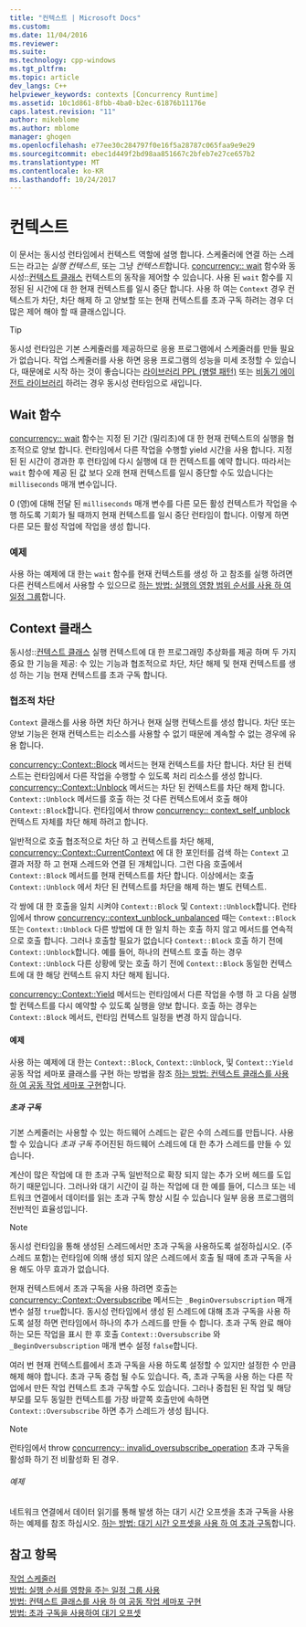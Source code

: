 ```yaml
---
title: "컨텍스트 | Microsoft Docs"
ms.custom: 
ms.date: 11/04/2016
ms.reviewer: 
ms.suite: 
ms.technology: cpp-windows
ms.tgt_pltfrm: 
ms.topic: article
dev_langs: C++
helpviewer_keywords: contexts [Concurrency Runtime]
ms.assetid: 10c1d861-8fbb-4ba0-b2ec-61876b11176e
caps.latest.revision: "11"
author: mikeblome
ms.author: mblome
manager: ghogen
ms.openlocfilehash: e77ee30c284797f0e16f5a28787c065faa9e9e29
ms.sourcegitcommit: ebec1d449f2bd98aa851667c2bfeb7e27ce657b2
ms.translationtype: MT
ms.contentlocale: ko-KR
ms.lasthandoff: 10/24/2017
---
```

# <a name="contexts"></a>컨텍스트

이 문서는 동시성 런타임에서 컨텍스트 역할에 설명 합니다. 스케줄러에 연결 하는 스레드는 라고는 *실행 컨텍스트*, 또는 그냥 *컨텍스트*합니다. [concurrency:: wait](reference/concurrency-namespace-functions.md#wait) 함수와 동시성::[컨텍스트 클래스](../../parallel/concrt/reference/context-class.md) 컨텍스트의 동작을 제어할 수 있습니다. 사용 된 `wait` 함수를 지정된 된 시간에 대 한 현재 컨텍스트를 일시 중단 합니다. 사용 하 여는 `Context` 경우 컨텍스트가 차단, 차단 해제 하 고 양보할 또는 현재 컨텍스트를 초과 구독 하려는 경우 더 많은 제어 해야 할 때 클래스입니다.  
  
> [!TIP]
>  동시성 런타임은 기본 스케줄러를 제공하므로 응용 프로그램에서 스케줄러를 만들 필요가 없습니다. 작업 스케줄러를 사용 하면 응용 프로그램의 성능을 미세 조정할 수 있습니다, 때문에로 시작 하는 것이 좋습니다는 [라이브러리 PPL (병렬 패턴)](../../parallel/concrt/parallel-patterns-library-ppl.md) 또는 [비동기 에이전트 라이브러리](../../parallel/concrt/asynchronous-agents-library.md) 하려는 경우 동시성 런타임으로 새입니다.  
  
## <a name="the-wait-function"></a>Wait 함수  

 [concurrency:: wait](reference/concurrency-namespace-functions.md#wait) 함수는 지정 된 기간 (밀리초)에 대 한 현재 컨텍스트의 실행을 협조적으로 양보 합니다. 런타임에서 다른 작업을 수행할 yield 시간을 사용 합니다. 지정된 된 시간이 경과한 후 런타임에 다시 실행에 대 한 컨텍스트를 예약 합니다. 따라서는 `wait` 함수에 제공 된 값 보다 오래 현재 컨텍스트를 일시 중단할 수도 있습니다는 `milliseconds` 매개 변수입니다.  
  
 0 (영)에 대해 전달 된 `milliseconds` 매개 변수를 다른 모든 활성 컨텍스트가 작업을 수행 하도록 기회가 될 때까지 현재 컨텍스트를 일시 중단 런타임이 합니다. 이렇게 하면 다른 모든 활성 작업에 작업을 생성 합니다.  
  
### <a name="example"></a>예제  
 사용 하는 예제에 대 한는 `wait` 함수를 현재 컨텍스트를 생성 하 고 참조를 실행 하려면 다른 컨텍스트에서 사용할 수 있으므로 [하는 방법: 실행의 영향 범위 순서를 사용 하 여 일정 그룹](../../parallel/concrt/how-to-use-schedule-groups-to-influence-order-of-execution.md)합니다.  
  
## <a name="the-context-class"></a>Context 클래스  
 동시성::[컨텍스트 클래스](../../parallel/concrt/reference/context-class.md) 실행 컨텍스트에 대 한 프로그래밍 추상화를 제공 하며 두 가지 중요 한 기능을 제공: 수 있는 기능과 협조적으로 차단, 차단 해제 및 현재 컨텍스트를 생성 하는 기능 현재 컨텍스트를 초과 구독 합니다.  
  
### <a name="cooperative-blocking"></a>협조적 차단  
 `Context` 클래스를 사용 하면 차단 하거나 현재 실행 컨텍스트를 생성 합니다. 차단 또는 양보 기능은 현재 컨텍스트는 리소스를 사용할 수 없기 때문에 계속할 수 없는 경우에 유용 합니다.  
  

 [concurrency::Context::Block](reference/context-class.md#block) 메서드는 현재 컨텍스트를 차단 합니다. 차단 된 컨텍스트는 런타임에서 다른 작업을 수행할 수 있도록 처리 리소스를 생성 합니다. [concurrency::Context::Unblock](reference/context-class.md#unblock) 메서드는 차단 된 컨텍스트를 차단 해제 합니다. `Context::Unblock` 메서드를 호출 하는 것 다른 컨텍스트에서 호출 해야 `Context::Block`합니다. 런타임에서 throw [concurrency:: context_self_unblock](../../parallel/concrt/reference/context-self-unblock-class.md) 컨텍스트 자체를 차단 해제 하려고 합니다.  
  
 일반적으로 호출 협조적으로 차단 하 고 컨텍스트를 차단 해제, [concurrency::Context::CurrentContext](reference/context-class.md#currentcontext) 에 대 한 포인터를 검색 하는 `Context` 고 결과 저장 하 고 현재 스레드와 연결 된 개체입니다. 그런 다음 호출에서 `Context::Block` 메서드를 현재 컨텍스트를 차단 합니다. 이상에서는 호출 `Context::Unblock` 에서 차단 된 컨텍스트를 차단을 해제 하는 별도 컨텍스트.  
  
 각 쌍에 대 한 호출을 일치 시켜야 `Context::Block` 및 `Context::Unblock`합니다. 런타임에서 throw [concurrency::context_unblock_unbalanced](../../parallel/concrt/reference/context-unblock-unbalanced-class.md) 때는 `Context::Block` 또는 `Context::Unblock` 다른 방법에 대 한 일치 하는 호출 하지 않고 메서드를 연속적으로 호출 합니다. 그러나 호출할 필요가 없습니다 `Context::Block` 호출 하기 전에 `Context::Unblock`합니다. 예를 들어, 하나의 컨텍스트 호출 하는 경우 `Context::Unblock` 다른 상황에 맞는 호출 하기 전에 `Context::Block` 동일한 컨텍스트에 대 한 해당 컨텍스트 유지 차단 해제 됩니다.  
  
 [concurrency::Context::Yield](reference/context-class.md#yield) 메서드는 런타임에서 다른 작업을 수행 하 고 다음 실행할 컨텍스트를 다시 예약할 수 있도록 실행을 양보 합니다. 호출 하는 경우는 `Context::Block` 메서드, 런타임 컨텍스트 일정을 변경 하지 않습니다.  

  
#### <a name="example"></a>예제  
 사용 하는 예제에 대 한는 `Context::Block`, `Context::Unblock`, 및 `Context::Yield` 공동 작업 세마포 클래스를 구현 하는 방법을 참조 [하는 방법: 컨텍스트 클래스를 사용 하 여 공동 작업 세마포 구현](../../parallel/concrt/how-to-use-the-context-class-to-implement-a-cooperative-semaphore.md)합니다.  
  
##### <a name="oversubscription"></a>초과 구독  
 기본 스케줄러는 사용할 수 있는 하드웨어 스레드는 같은 수의 스레드를 만듭니다. 사용할 수 있습니다 *초과 구독* 주어진된 하드웨어 스레드에 대 한 추가 스레드를 만들 수 있습니다.  
  
 계산이 많은 작업에 대 한 초과 구독 일반적으로 확장 되지 않는 추가 오버 헤드를 도입 하기 때문입니다. 그러나와 대기 시간이 길 하는 작업에 대 한 예를 들어, 디스크 또는 네트워크 연결에서 데이터를 읽는 초과 구독 향상 시킬 수 있습니다 일부 응용 프로그램의 전반적인 효율성입니다.  
  
> [!NOTE]
>  동시성 런타임을 통해 생성된 스레드에서만 초과 구독을 사용하도록 설정하십시오. (주 스레드 포함)는 런타임에 의해 생성 되지 않은 스레드에서 호출 될 때에 초과 구독을 사용 해도 아무 효과가 없습니다.  
  
 현재 컨텍스트에서 초과 구독을 사용 하려면 호출는 [concurrency::Context::Oversubscribe](reference/context-class.md#oversubscribe) 메서드는 `_BeginOversubscription` 매개 변수 설정 `true`합니다. 동시성 런타임에서 생성 된 스레드에 대해 초과 구독을 사용 하도록 설정 하면 런타임에서 하나의 추가 스레드를 만들 수 합니다. 초과 구독 완료 해야 하는 모든 작업을 표시 한 후 호출 `Context::Oversubscribe` 와 `_BeginOversubscription` 매개 변수 설정 `false`합니다.  

  
 여러 번 현재 컨텍스트를에서 초과 구독을 사용 하도록 설정할 수 있지만 설정한 수 만큼 해제 해야 합니다. 초과 구독 중첩 될 수도 있습니다. 즉, 초과 구독을 사용 하는 다른 작업에서 만든 작업 컨텍스트 초과 구독할 수도 있습니다. 그러나 중첩된 된 작업 및 해당 부모를 모두 동일한 컨텍스트를 가장 바깥쪽 호출만에 속하면 `Context::Oversubscribe` 하면 추가 스레드가 생성 됩니다.  
  
> [!NOTE]
>  런타임에서 throw [concurrency:: invalid_oversubscribe_operation](../../parallel/concrt/reference/invalid-oversubscribe-operation-class.md) 초과 구독을 활성화 하기 전 비활성화 된 경우.  
  
###### <a name="example"></a>예제  
 네트워크 연결에서 데이터 읽기를 통해 발생 하는 대기 시간 오프셋을 초과 구독을 사용 하는 예제를 참조 하십시오. [하는 방법: 대기 시간 오프셋을 사용 하 여 초과 구독](../../parallel/concrt/how-to-use-oversubscription-to-offset-latency.md)합니다.  
  
## <a name="see-also"></a>참고 항목  
 [작업 스케줄러](../../parallel/concrt/task-scheduler-concurrency-runtime.md)   
 [방법: 실행 순서를 영향을 주는 일정 그룹 사용](../../parallel/concrt/how-to-use-schedule-groups-to-influence-order-of-execution.md)   
 [방법: 컨텍스트 클래스를 사용 하 여 공동 작업 세마포 구현](../../parallel/concrt/how-to-use-the-context-class-to-implement-a-cooperative-semaphore.md)   
 [방법: 초과 구독을 사용하여 대기 오프셋](../../parallel/concrt/how-to-use-oversubscription-to-offset-latency.md)

